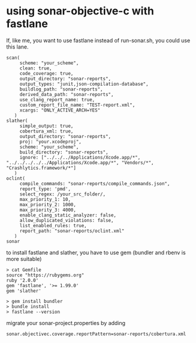 # using sonar-objective-c with fastlane

If, like me, you want to use fastlane instead of run-sonar.sh, you could use this lane.

```
scan(
     scheme: "your_scheme",
     clean: true,
     code_coverage: true,
     output_directory: "sonar-reports",
     output_types: "junit,json-compilation-database",
     buildlog_path: "sonar-reports",
     derived_data_path: "sonar-reports",
     use_clang_report_name: true,
     custom_report_file_name: "TEST-report.xml",
     xcargs: "ONLY_ACTIVE_ARCH=YES"
   )
slather(
     simple_output: true,
     cobertura_xml: true,
     output_directory: "sonar-reports",
     proj: "your.xcodeproj",
     scheme: "your_scheme",
     build_directory: "sonar-reports",
     ignore: ["../../../Applications/Xcode.app/*", "../../../../../Applications/Xcode.app/*", "Vendors/*", "Crashlytics.framework/*"]
   )
oclint(
     compile_commands: "sonar-reports/compile_commands.json",
     report_type: 'pmd',
     select_regex: /your_src_folder/,
     max_priority_1: 10,
     max_priority_2: 1000,
     max_priority_3: 4000,
     enable_clang_static_analyzer: false,
     allow_duplicated_violations: false,
     list_enabled_rules: true,
     report_path: "sonar-reports/oclint.xml"
   )
sonar
```

to install fastlane and slather, you have to use gem (bundler and rbenv is more suitable)

```
> cat Gemfile
source "https://rubygems.org"
ruby '2.0.0'
gem 'fastlane', '>= 1.99.0'
gem 'slather'

> gem install bundler
> bundle install
> fastlane --version
```

migrate your sonar-project.properties by adding

```
sonar.objectivec.coverage.reportPattern=sonar-reports/cobertura.xml
```